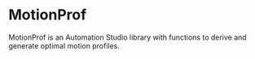 # MotionProf

MotionProf is an Automation Studio library with functions to derive and generate optimal motion profiles.
